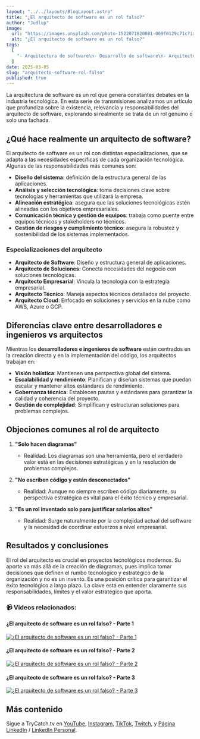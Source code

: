```yaml
---
layout: "../../layouts/BlogLayout.astro"
title: "¿El arquitecto de software es un rol falso?"
author: "Judlup"
image:
  url: "https://images.unsplash.com/photo-1522071820081-009f0129c71c?ixlib=rb-4.0.3&ixid=M3wxMjA3fDB8MHxwaG90by1wYWdlfHx8fGVufDB8fHx8&auto=format&fit=crop&w=1740&q=80"
  alt: "¿El arquitecto de software es un rol falso?"
tags:
  [
    "- Arquitectura de software\n- Desarrollo de software\n- Arquitecto de soluciones\n- Roles en tecnología\n- Carreras en TI\n- Arquitectura Cloud\n- Soft skills"
  ]
date: 2025-03-05
slug: "arquitecto-software-rol-falso"
published: true
---
```


La arquitectura de software es un rol que genera constantes debates en la industria tecnológica. En esta serie de transmisiones analizamos un artículo que profundiza sobre la existencia, relevancia y responsabilidades del arquitecto de software, explorando si realmente se trata de un rol genuino o solo una fachada.

## ¿Qué hace realmente un arquitecto de software?

El arquitecto de software es un rol con distintas especializaciones, que se adapta a las necesidades específicas de cada organización tecnológica. Algunas de las responsabilidades más comunes son:

- **Diseño del sistema**: definición de la estructura general de las aplicaciones.
- **Análisis y selección tecnológica**: toma decisiones clave sobre tecnologías y herramientas que utilizará la empresa.
- **Alineación estratégica**: asegura que las soluciones tecnológicas estén alineadas con los objetivos empresariales.
- **Comunicación técnica y gestión de equipos**: trabaja como puente entre equipos técnicos y stakeholders no técnicos.
- **Gestión de riesgos y cumplimiento técnico**: asegura la robustez y sostenibilidad de los sistemas implementados.

### Especializaciones del arquitecto

- **Arquitecto de Software**: Diseño y estructura general de aplicaciones.
- **Arquitecto de Soluciones**: Conecta necesidades del negocio con soluciones tecnológicas.
- **Arquitecto Empresarial**: Vincula la tecnología con la estrategia empresarial.
- **Arquitecto Técnico**: Maneja aspectos técnicos detallados del proyecto.
- **Arquitecto Cloud**: Enfocado en soluciones y servicios en la nube como AWS, Azure o GCP.

## Diferencias clave entre desarrolladores e ingenieros vs arquitectos

Mientras los **desarrolladores e ingenieros de software** están centrados en la creación directa y en la implementación del código, los arquitectos trabajan en:

- **Visión holística**: Mantienen una perspectiva global del sistema.
- **Escalabilidad y rendimiento**: Planifican y diseñan sistemas que puedan escalar y mantener altos estándares de rendimiento.
- **Gobernanza técnica**: Establecen pautas y estándares para garantizar la calidad y coherencia del proyecto.
- **Gestión de complejidad**: Simplifican y estructuran soluciones para problemas complejos.

## Objeciones comunes al rol de arquitecto

1. **"Solo hacen diagramas"**
   - Realidad: Los diagramas son una herramienta, pero el verdadero valor está en las decisiones estratégicas y en la resolución de problemas complejos.

2. **"No escriben código y están desconectados"**
   - Realidad: Aunque no siempre escriben código diariamente, su perspectiva estratégica es vital para el éxito técnico y empresarial.

3. **"Es un rol inventado solo para justificar salarios altos"**
   - Realidad: Surge naturalmente por la complejidad actual del software y la necesidad de coordinar esfuerzos a nivel empresarial.

## Resultados y conclusiones

El rol del arquitecto es crucial en proyectos tecnológicos modernos. Su aporte va más allá de la creación de diagramas, pues implica tomar decisiones que definen el rumbo tecnológico y estratégico de la organización y no es un invento. Es una posición crítica para garantizar el éxito tecnológico a largo plazo. La clave está en entender claramente sus responsabilidades, límites y el valor estratégico que aporta.

### 📹 Videos relacionados:

#### ¿El arquitecto de software es un rol falso? - Parte 1
[![¿El arquitecto de software es un rol falso? - Parte 1](https://img.youtube.com/vi/FXyPSOIr5dU/0.jpg)](https://youtu.be/FXyPSOIr5dU "¿El arquitecto de software es un rol falso? - Parte 1")

#### ¿El arquitecto de software es un rol falso? - Parte 2
[![¿El arquitecto de software es un rol falso? - Parte 2](https://img.youtube.com/vi/CV0Gw0isTc4/0.jpg)](https://youtu.be/CV0Gw0isTc4 "¿El arquitecto de software es un rol falso? - Parte 2")

#### ¿El arquitecto de software es un rol falso? - Parte 3
[![¿El arquitecto de software es un rol falso? - Parte 3](https://img.youtube.com/vi/LdaF53BJVcQ/0.jpg)](https://youtu.be/LdaF53BJVcQ "¿El arquitecto de software es un rol falso? - Parte 3")

## Más contenido

Sigue a TryCatch.tv en [YouTube](https://www.youtube.com/trycatch_tv), [Instagram](https://www.instagram.com/trycatch_tv/), [TikTok](https://www.tiktok.com/@trycatch.tv), [Twitch](https://www.twitch.tv/trycatch_tv), y [Página LinkedIn](https://www.linkedin.com/company/trycatch-tv) / [LinkedIn Personal](https://www.linkedin.com/in/judlup/).



